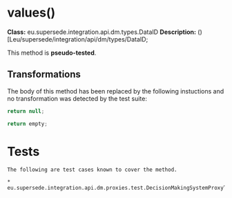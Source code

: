 # values()

**Class:** eu.supersede.integration.api.dm.types.DataID
**Description:** ()[Leu/supersede/integration/api/dm/types/DataID;

This method is **pseudo-tested**.


## Transformations


The body of this method has been replaced by the following instuctions and no transformation was detected by the test suite:

```Java
return null;
```

```Java
return empty;
```




# Tests
    The following are test cases known to cover the method.

    * eu.supersede.integration.api.dm.proxies.test.DecisionMakingSystemProxyTest.eu.supersede.integration.api.dm.proxies.test.DecisionMakingSystemProxyTest 

